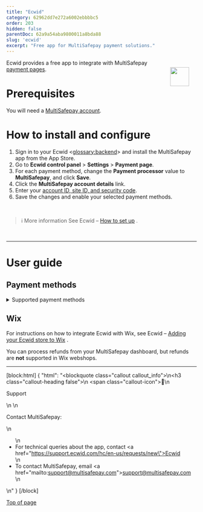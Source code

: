 ```yaml
---
title: "Ecwid"
category: 62962dd7e272a6002ebbbbc5
order: 203
hidden: false
parentDoc: 62a9a54aba9800011a8bda88
slug: 'ecwid'
excerpt: "Free app for MultiSafepay payment solutions."
---
```

<img src="https://raw.githubusercontent.com/MultiSafepay/docs/master/static/logo/Integrations/Ecwid.svg" width="50" align="right" style="margin: 20px; max-height: 75px"/>

Ecwid provides a free app to integrate with MultiSafepay [payment pages](/docs/payment-pages/).

# Prerequisites

You will need a [MultiSafepay account](/docs/getting-started-guide/).

# How to install and configure

1. Sign in to your Ecwid <<glossary:backend>> and install the MultiSafepay app from the App Store.
2. Go to **Ecwid control panel** > **Settings** > **Payment page**.
3. For each payment method, change the **Payment processor** value to **MultiSafepay**, and click **Save**.
4. Click the **MultiSafepay account details** link. 
5. Enter your [account ID, site ID, and security code](/docs/sites#site-id-api-key-and-security-code).
5. Save the changes and enable your selected payment methods.
<br>

> ℹ More information
> See Ecwid – <a href="https://support.ecwid.com/hc/en-us/articles/207808285-MultiSafepay#Howtosetup" target="_blank">How to set up</a> <i class="fa fa-external-link" style="font-size:12px;color:#8b929e"></i>.
<br>

---

# User guide

## Payment methods

<details id="supported-payment-methods">
<summary>Supported payment methods</summary>
<br>

- Cards: [American Express](/docs/card-payments), [Mastercard](/docs/card-payments/), [Visa](/docs/card-payments/) and all co-branded cards
- Banking methods:
    - [Bancontact](/docs/bancontact/)
    - [Bank Transfer](/docs/bank-transfer/)
    - [Giropay](/docs/giropay/)
    - [iDEAL](/docs/ideal/)
    - [SEPA Direct Debit](/docs/sepa-direct-debit/)
    - [Sofort](/docs/sofort/)

</details>

## Wix

For instructions on how to integrate Ecwid with Wix, see Ecwid – <a href="https://support.ecwid.com/hc/en-us/articles/115005874885-Adding-your-Ecwid-store-to-Wix-site" target="_blank">Adding your Ecwid store to Wix</a> <i class="fa fa-external-link" style="font-size:12px;color:#8b929e"></i>.

You can process refunds from your MultiSafepay dashboard, but refunds are **not** supported in Wix webshops.
<br>

---

[block:html]
{
  "html": "<blockquote class=\"callout callout_info\">\n<h3 class=\"callout-heading false\">\n        <span class=\"callout-icon\">💬</span>\n        <p>Support</p>\n    </h3>\n  <p>Contact MultiSafepay:</p>\n  <ul>\n    <li>For technical queries about the app, contact <a href=\"https://support.ecwid.com/hc/en-us/requests/new\">Ecwid</a></li>\n    <li>To contact MultiSafepay, email <a href=\"mailto:support@multisafepay.com\">support@multisafepay.com</a></li>\n  </ul>  \n</blockquote>"
}
[/block]

[Top of page](#)